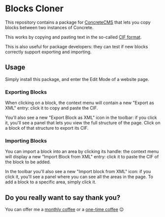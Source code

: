 # Blocks Cloner

This repository contains a package for [ConcreteCMS](https://www.concretecms.org/) that lets you copy blocks between two instances of Concrete.

This works by copying and pasting text in the so-called [CIF format](https://documentation.concretecms.org/9-x/developers/security/concrete-interchange-format).

This is also useful for package developers: they can test if new blocks correctly support exporting and importing.

## Usage

Simply install this package, and enter the Edit Mode of a website page.

### Exporting Blocks

When clicking on a block, the context menu will contain a new "Export as XML" entry: click it to copy and paste the CIF.

You'll also see a new "Export Block as XML" icon in the toolbar: if you click it, you'll see a panel that lets you view the full structure of the page.
Click on a block of that structure to export its CIF.

### Importing Blocks

You can import a block into an area by clicking its handle: the context menu will display a new "Import Block from XML" entry: click it to paste the CIF of the block to be added.

In the toolbar you'll also see a new "Import block from XML" icon: if you click it, you'll see a panel where you can see all the areas in the page. To add a block to a specific area, simply click it.

## Do you really want to say thank you?

You can offer me a [monthly coffee](https://github.com/sponsors/mlocati) or a [one-time coffee](https://paypal.me/mlocati) :wink:

